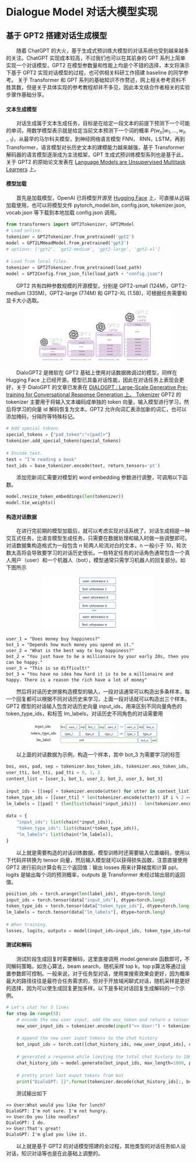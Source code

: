 # Dialogue Model 对话大模型实现

## 基于 GPT2 搭建对话生成模型

&emsp;&emsp;随着 ChatGPT 的大火，基于生成式预训练大模型的对话系统也受到越来越多的关注。ChatGPT 实现成本较高，不过我们也可以在其前身的 GPT 系列上简单实现一个对话模型，GPT2 在模型参数量和性能上均是个不错的选择，本文将演示下基于 GPT2 实现对话模型的过程，也可供相关科研工作搭建 baseline 的同学参考。
关于 Transformer 和 GPT 系列的基础知识不作赘述，网上相关参考资料不胜其数，但是关于具体实现的参考教程却并不多见，因此本文结合作者相关的实验步骤作基础分享。

#### 文本生成模型
&emsp;&emsp;对话生成属于文本生成任务，目标是在给定一段文本的前提下预测下一个可能的单词，用数学模型表示就是给定当前文本预测下一个词的概率 $P(w_n|w_1, \dots, w_{n-1})$，从最早的马尔科夫模型，到神经网络语言模型 FNN， RNN，LSTM，再到 Transformer，语言模型对长历史文本的建模能力越来越强，基于 Transformer 解码器的语言模型逐渐成为主流框架，GPT 生成式预训练模型系列也是基于此，关于 GPT2 的原始论文发表在 [Language Models are Unsupervised Multitask Learners](https://d4mucfpksywv.cloudfront.net/better-language-models/language_models_are_unsupervised_multitask_learners.pdf) 上。

#### 模型加载

&emsp;&emsp;首先是加载模型，OpenAI 已将模型开源至 [Hugging Face](https://huggingface.co/gpt2) 上，可直接从远端加载使用，也可以将模型文件 pytorch_model.bin, config.json, tokenizer.json, vocab.json 等下载到本地加载 config.json 调用。

```Python
from transformers import GPT2Tokenizer, GPT2Model
# Load online.
tokenizer = GPT2Tokenizer.from_pretrained('gpt2')
model = GPT2LMHeadModel.from_pretrained('gpt2')
# options: ['gpt2', 'gpt2-medium', 'gpt2-large', 'gpt2-xl']

# Load from local files.
tokenizer = GPT2Tokenizer.from_pretrained(load_path)
model = GPT2Config.from_json_file(load_path + "config.json")
```

&emsp;&emsp;GPT2 共有四种参数规模的开源模型，分别是 GPT2-small (124M)，GPT2-medium (335M)，GPT2-large (774M) 和 GPT2-XL (1.5B)，可根据任务需要和显卡大小选取。
​
<div align=center>
<img src="./../images/nlp_dm_gpts.png" width="80%"/>
</div>

&emsp;&emsp;DialoGPT2 是微软在 GPT2 基础上使用对话数据微调过的模型，同样在 Hugging Face 上已经开源，模型已具备对话性能，因此在对话任务上表现会更好，关于 DialoGPT 的文章已发表在 [DIALOGPT : Large-Scale Generative Pre-training for Conversational Response Generation 上。
Tokenizer](https://arxiv.org/pdf/1911.00536.pdf)
GPT2 的 tokenizer 主要用于将输入文本编码成单独的 token 向量，输入模型进行学习，然后将学习的向量 id 解码恢复为文本。GPT2 允许向词汇表添加新的词汇，也可以添加掩码，分隔符等特殊标记。

```Python
# Add special tokens
special_tokens = {"pad_token":"<|pad|>"}
tokenizer.add_special_tokens(special_tokens)

# Encode text.
text = "I'm reading a book"
text_ids = base_tokenizer.encode(text, return_tensors='pt')
```

&emsp;&emsp;添加完新词汇需要对模型的 word embedding 参数进行调整，可调用以下函数。

```Python
model.resize_token_embeddings(len(tokenizer))
model.tie_weights()
```

#### 构造对话数据

&emsp;&emsp;在进行完前期的模型加载后，就可以考虑实现对话系统了。对话生成相是一种交互式任务，比语言模型生成任务，只需要在数据处理和输入时做一些调整即可。对话数据集构造格式为一段包含 n 轮两人轮流对白的文本，n 一般小于 10，轮次数太高将会导致要学习的对话历史很长。一些特定任务的对话角色通常包含一个真人用户（user）和一个机器人（bot），模型通常只需学习机器人的回复部分。如下图所示
​
<div align=center>
<img src="./../images/nlp_dm_dials.png" width="60%"/>
</div>

```
user_1 = "Does money buy happiness?"
bot_1 = "Depends how much money you spend on it."
user_2 = "What is the best way to buy happiness?"
bot_2 = "You just have to be a millionaire by your early 20s, then you can be happy."
user_3 = "This is so difficult!"
bot_3 = "You have no idea how hard it is to be a millionaire and happy. There is a reason the rich have a lot of money"
```

&emsp;&emsp;然后将对话历史拼接构造模型的输入，一段对话通常可以构造出多条样本，每一个回复都可以根据不同对话历史来学习，上面一段对话就可以构造出三个样本。GPT2 模型的对话输入包含对话历史向量 input_ids，用来区别不同向量角色的 token_type_ids，和标签 lm_labels，对话历史不同角色的对话需要用
​
<div align=center>
<img src="./../images/nlp_dm_data.png" width="80%"/>
</div>

&emsp;&emsp;以上面的对话数据为示例，构造一个样本，其中 bot_3 为需要学习的标签

```Python
bos, eos, pad, sep = tokenizer.bos_token_ids, tokenizer.eos_token_ids, tokenizer.pad_token_ids, tokenizer.sep_token_ids
user_tti, bot_tti, pad_tti = 0, 1, 2
context_list = [user_1, bot_1, user_2, bot_2, user_3, bot_3]

input_ids = [[sep] + tokenizer.encode(utter) for utter in context_list]
token_type_ids = [[user_tti] * len(tokenizer.encode(utter)) if i % 2 ==0 else [bot_tti] * len(tokenizer.encode(utter)) for i, utter in enumerate(context_list)]
lm_labels = [[pad] * (len(list(chain(*input_ids))) - len(tokenizer.encode(bot_3)) - 1)] + [tokenizer.encode(bot_3)] + [eos]

data = {
    "input_ids": list(chain(*input_ids)),
    "token_type_ids": list(chain(*token_type_ids)),
    "lm_labels": list(chain(*lm_labels)),
}
```

&emsp;&emsp;以上就是需要构造的对话训练数据，模型训练时还需要输入位置编码，使用以下代码并转换为 tensor 向量，然后输入模型就可以获得损失函数，注意直接使用 GPT2 进行前向计算会有三个返回值：输出 losses 用来计算梯度和计算 ppl，logits 是输出每个词的预测概率，outputs 是 Transformer 未经过输出层的返回值。

```Python
position_ids = torch.arange(len(label_ids), dtype=torch.long)
input_ids = torch.tensor(data["input_ids"], dtype=torch.long)
token_type_ids = torch.tensor(data["token_type_ids"], dtype=torch.long)
lm_labels = torch.tensor(data["lm_labels"], dtype=torch.long)

# When training.
losses, logits, outputs = model(input_ids=input_ids, token_type_ids=token_type_ids, position_ids=position_ids, lm_labels=lm_labels)
```

#### 测试和解码

&emsp;&emsp;测试阶段生成回复时需要解码，这里直接调用 model.generate 函数即可，不同解码策略，如贪心算法，beam search，随机采样 top k，top p算法等通过设置参数即可控制。一般来说，对于任务型对话，使用束搜索效果会更好，因为概率最大的路径往往是最符合任务需求的，但对于开放域闲聊式对话，随机采样是更好的选择，因为可以使生成回复更加多样。以下是多轮对话回复生成解码的一个示例。
```Python
# Let's chat for 5 lines
for step in range(5):
    # encode the new user input, add the eos_token and return a tensor in Pytorch
    new_user_input_ids = tokenizer.encode(input(">> User:") + tokenizer.eos_token, return_tensors='pt')

    # append the new user input tokens to the chat history
    bot_input_ids = torch.cat([chat_history_ids, new_user_input_ids], dim=-1) if step > 0 else new_user_input_ids

    # generated a response while limiting the total chat history to 1000 tokens, 
    chat_history_ids = model.generate(bot_input_ids, max_length=1000, pad_token_id=tokenizer.eos_token_id)

    # pretty print last ouput tokens from bot
    print("DialoGPT: {}".format(tokenizer.decode(chat_history_ids[:, bot_input_ids.shape[-1]:][0], skip_special_tokens=True)))
```
&emsp;&emsp;测试输出如下
```
>> User:What would you like for lunch?
DialoGPT: I'm not sure. I'm not hungry.
>> User:Do you like noodles?
DialoGPT: I do.
>> User:That's great!
DialoGPT: I'm glad you like it.
```
&emsp;&emsp;以上就是基于 GPT2 的对话模型搭建的全过程，其他类型的对话任务如人设对话，知识对话等也是在此基础上调整的。